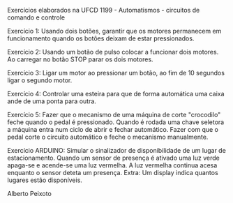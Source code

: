 Exercícios elaborados na UFCD 1199 - Automatismos - circuitos de comando e controle

Exercício 1: Usando dois botões, garantir que os motores permanecem em funcionamento quando os botões deixam de estar pressionados.

Exercício 2: Usando um botão de pulso colocar a funcionar dois motores. Ao carregar no botão STOP parar os dois motores.

Exercício 3: Ligar um motor ao pressionar um botão, ao fim de 10 segundos ligar o segundo motor.

Exercício 4: Controlar uma esteira para que de forma automática uma caixa ande de uma ponta para outra.

Exercício 5: Fazer que o mecanismo de uma máquina de corte "crocodilo" feche quando o pedal é pressionado.
             Quando é rodada uma chave seletora a máquina entra num ciclo de abrir e fechar automático.
             Fazer com que o pedal corte o circuito automático e feche o mecanismo manualmente.





Exercício ARDUINO: Simular o sinalizador de disponibilidade de um lugar de estacionamento.
                   Quando um sensor de presença é ativado uma luz verde apaga-se e acende-se uma luz vermelha.
                   A luz vermelha continua acesa enquanto o sensor deteta um presença.
                   Extra: Um display indica quantos lugares estão disponíveis.


Alberto Peixoto
